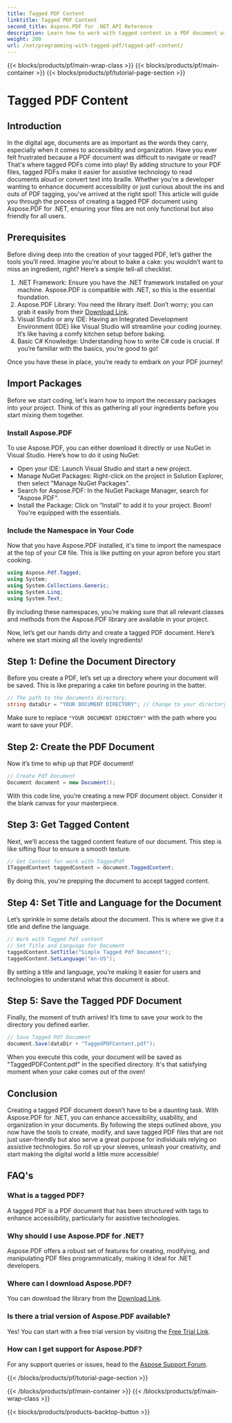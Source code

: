 ```yaml
---
title: Tagged PDF Content
linktitle: Tagged PDF Content
second_title: Aspose.PDF for .NET API Reference
description: Learn how to work with tagged content in a PDF document with Aspose.PDF for .NET. A step-by-step guide to using tags.
weight: 200
url: /net/programming-with-tagged-pdf/tagged-pdf-content/
---
```


{{< blocks/products/pf/main-wrap-class >}}
{{< blocks/products/pf/main-container >}}
{{< blocks/products/pf/tutorial-page-section >}}

# Tagged PDF Content

## Introduction

In the digital age, documents are as important as the words they carry, especially when it comes to accessibility and organization. Have you ever felt frustrated because a PDF document was difficult to navigate or read? That's where tagged PDFs come into play! By adding structure to your PDF files, tagged PDFs make it easier for assistive technology to read documents aloud or convert text into braille. Whether you're a developer wanting to enhance document accessibility or just curious about the ins and outs of PDF tagging, you've arrived at the right spot! This article will guide you through the process of creating a tagged PDF document using Aspose.PDF for .NET, ensuring your files are not only functional but also friendly for all users.

## Prerequisites

Before diving deep into the creation of your tagged PDF, let’s gather the tools you’ll need. Imagine you’re about to bake a cake: you wouldn’t want to miss an ingredient, right? Here’s a simple tell-all checklist.

1. .NET Framework: Ensure you have the .NET framework installed on your machine. Aspose.PDF is compatible with .NET, so this is the essential foundation.
2. Aspose.PDF Library: You need the library itself. Don’t worry; you can grab it easily from their [Download Link](https://releases.aspose.com/pdf/net/).
3. Visual Studio or any IDE: Having an Integrated Development Environment (IDE) like Visual Studio will streamline your coding journey. It’s like having a comfy kitchen setup before baking.
4. Basic C# Knowledge: Understanding how to write C# code is crucial. If you’re familiar with the basics, you’re good to go!

Once you have these in place, you’re ready to embark on your PDF journey!

## Import Packages

Before we start coding, let's learn how to import the necessary packages into your project. Think of this as gathering all your ingredients before you start mixing them together.

### Install Aspose.PDF

To use Aspose.PDF, you can either download it directly or use NuGet in Visual Studio. Here’s how to do it using NuGet:

- Open your IDE: Launch Visual Studio and start a new project.
- Manage NuGet Packages: Right-click on the project in Solution Explorer, then select "Manage NuGet Packages".
- Search for Aspose.PDF: In the NuGet Package Manager, search for "Aspose.PDF".
- Install the Package: Click on “Install” to add it to your project. Boom! You're equipped with the essentials.

### Include the Namespace in Your Code

Now that you have Aspose.PDF installed, it's time to import the namespace at the top of your C# file. This is like putting on your apron before you start cooking.

```csharp
using Aspose.Pdf.Tagged;
using System;
using System.Collections.Generic;
using System.Linq;
using System.Text;
```

By including these namespaces, you’re making sure that all relevant classes and methods from the Aspose.PDF library are available in your project.

Now, let’s get our hands dirty and create a tagged PDF document. Here’s where we start mixing all the lovely ingredients!

## Step 1: Define the Document Directory

Before you create a PDF, let’s set up a directory where your document will be saved. This is like preparing a cake tin before pouring in the batter.

```csharp
// The path to the documents directory.
string dataDir = "YOUR DOCUMENT DIRECTORY"; // Change to your directory path
```

Make sure to replace `"YOUR DOCUMENT DIRECTORY"` with the path where you want to save your PDF. 

## Step 2: Create the PDF Document

Now it’s time to whip up that PDF document! 

```csharp
// Create Pdf Document
Document document = new Document();
```

With this code line, you’re creating a new PDF document object. Consider it the blank canvas for your masterpiece.

## Step 3: Get Tagged Content

Next, we’ll access the tagged content feature of our document. This step is like sifting flour to ensure a smooth texture.

```csharp
// Get Content for work with TaggedPdf
ITaggedContent taggedContent = document.TaggedContent;
```

By doing this, you're prepping the document to accept tagged content.

## Step 4: Set Title and Language for the Document

Let’s sprinkle in some details about the document. This is where we give it a title and define the language. 

```csharp
// Work with Tagged Pdf content
// Set Title and Language for Document
taggedContent.SetTitle("Simple Tagged Pdf Document");
taggedContent.SetLanguage("en-US");
```

By setting a title and language, you’re making it easier for users and technologies to understand what this document is about.

## Step 5: Save the Tagged PDF Document

Finally, the moment of truth arrives! It’s time to save your work to the directory you defined earlier.

```csharp
// Save Tagged Pdf Document
document.Save(dataDir + "TaggedPDFContent.pdf");
```

When you execute this code, your document will be saved as "TaggedPDFContent.pdf" in the specified directory. It's that satisfying moment when your cake comes out of the oven!

## Conclusion

Creating a tagged PDF document doesn’t have to be a daunting task. With Aspose.PDF for .NET, you can enhance accessibility, usability, and organization in your documents. By following the steps outlined above, you now have the tools to create, modify, and save tagged PDF files that are not just user-friendly but also serve a great purpose for individuals relying on assistive technologies. So roll up your sleeves, unleash your creativity, and start making the digital world a little more accessible!

## FAQ's

### What is a tagged PDF?
A tagged PDF is a PDF document that has been structured with tags to enhance accessibility, particularly for assistive technologies.

### Why should I use Aspose.PDF for .NET?
Aspose.PDF offers a robust set of features for creating, modifying, and manipulating PDF files programmatically, making it ideal for .NET developers.

### Where can I download Aspose.PDF?
You can download the library from the [Download Link](https://releases.aspose.com/pdf/net/).

### Is there a trial version of Aspose.PDF available?
Yes! You can start with a free trial version by visiting the [Free Trial Link](https://releases.aspose.com/).

### How can I get support for Aspose.PDF?
For any support queries or issues, head to the [Aspose Support Forum](https://forum.aspose.com/c/pdf/10).

{{< /blocks/products/pf/tutorial-page-section >}}

{{< /blocks/products/pf/main-container >}}
{{< /blocks/products/pf/main-wrap-class >}}

{{< blocks/products/products-backtop-button >}}
